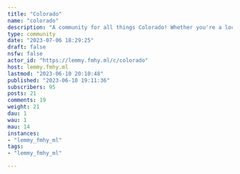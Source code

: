 ```yaml
---
title: "Colorado" 
name: "colorado"
description: "A community for all things Colorado! Whether you're a local or just curious about the best state, you're welcome here.RULES:No insults or uncivil behaviorNo hate speechNo Fake NewsNo Trolling (within reason)No ExtremismMemes allowedNSFW should be marked as such"
type: community
date: "2023-07-06 18:29:25"
draft: false
nsfw: false
actor_id: "https://lemmy.fmhy.ml/c/colorado"
host: lemmy.fmhy.ml
lastmod: "2023-06-10 20:10:48"
published: "2023-06-10 19:11:36"
subscribers: 95
posts: 21
comments: 19
weight: 21
dau: 1
wau: 1
mau: 14
instances:
- "lemmy_fmhy_ml"
tags: 
- "lemmy_fmhy_ml"

---
```

